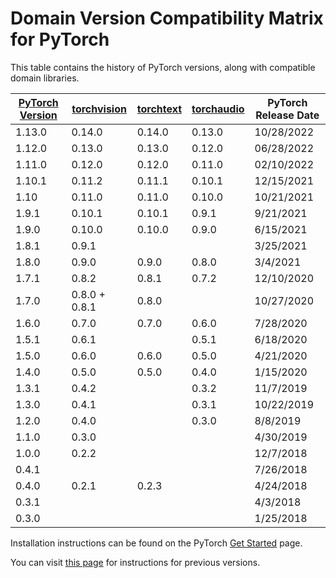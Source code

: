 # Domain Version Compatibility Matrix for PyTorch

This table contains the history of PyTorch versions, along with compatible domain
libraries. 

|[PyTorch Version](https://pypi.org/project/torch/)	|[torchvision](https://pypi.org/project/torchvision/)	|[torchtext](https://pypi.org/project/torchtext/)	|[torchaudio](https://pypi.org/project/torchaudio/)	|PyTorch Release Date	|
|---	|---	|---	|---	|---
|1.13.0	|0.14.0	|0.14.0	|0.13.0	|10/28/2022	|
|1.12.0	|0.13.0	|0.13.0	|0.12.0	|06/28/2022	|
|1.11.0	|0.12.0	|0.12.0	|0.11.0	|02/10/2022	|
|1.10.1	|0.11.2	|0.11.1	|0.10.1	|12/15/2021	|
|1.10	|0.11.0	|0.11.0	|0.10.0	|10/21/2021	|
|1.9.1	|0.10.1	|0.10.1	|0.9.1	|9/21/2021	|
|1.9.0	|0.10.0	|0.10.0	|0.9.0	|6/15/2021	|
|1.8.1	|0.9.1	|	|	|3/25/2021	|
|1.8.0	|0.9.0	|0.9.0	|0.8.0	|3/4/2021	|
|1.7.1	|0.8.2	|0.8.1	|0.7.2	|12/10/2020	|
|1.7.0	|0.8.0 + 0.8.1	|0.8.0	|	|10/27/2020	|
|1.6.0	|0.7.0	|0.7.0	|0.6.0	|7/28/2020	|
|1.5.1	|0.6.1	|	|0.5.1	|6/18/2020	|
|1.5.0	|0.6.0	|0.6.0	|0.5.0	|4/21/2020	|
|1.4.0	|0.5.0	|0.5.0	|0.4.0	|1/15/2020	|
|1.3.1	|0.4.2	|	|0.3.2	|11/7/2019	|
|1.3.0	|0.4.1	|	|0.3.1	|10/22/2019	|
|1.2.0	|0.4.0	|	|0.3.0	|8/8/2019	|
|1.1.0	|0.3.0	|	|	|4/30/2019	|
|1.0.0	|0.2.2	|	|	|12/7/2018	|
|0.4.1	|	|	|	|7/26/2018	|
|0.4.0	|0.2.1	|0.2.3	|	|4/24/2018	|
|0.3.1	|	|	|	|4/3/2018	|
|0.3.0	|	|	|	|1/25/2018	|

Installation instructions can be found on the PyTorch [Get Started](https://pytorch.org/get-started/locally/) page.
 
You can 
visit [this page](https://pytorch.org/get-started/previous-versions/) for instructions for 
previous versions.
